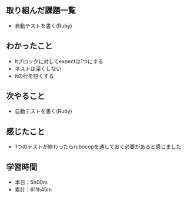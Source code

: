 ## 取り組んだ課題一覧
- 自動テストを書く(Ruby)
## わかったこと
- itブロックに対してexpectは1つにする
- ネストは深くしない
- itの行を短くする
## 次やること
- 自動テストを書く(Ruby)
## 感じたこと
- 1つのテストが終わったらrubocopを通しておく必要があると感じました
## 学習時間
- 本日：5h00m
- 累計：611h45m
